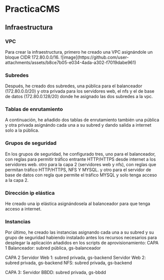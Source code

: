 # PracticaCMS

<h2>Infraestructura</h2>

<h3>VPC</h3>
Para crear la infraestructura, primero he creado una VPC asignándole un bloque CIDR 172.80.0.0/16.
![image](https://github.com/user-attachments/assets/b8ce7b05-e034-4ada-a302-f7019dabe961)

<h3>Subredes</h3>
Después, he creado dos subredes, una pública para el balanceador (172.80.0.0/20) y otra privada para los servidores web, el nfs y el de base de datos (172.80.0.128/20) donde he asignado las dos subredes a la vpc.

<h3>Tablas de enrutamiento</h3>
A continuación, he añadido dos tablas de enrutamiento también una pública y otra privada asignándo cada una a su subred y dando salida a internet solo a la pública.

<h3>Grupos de seguridad</h3>
En los grupos de seguridad, he configurado tres, 
uno para el balanceador, con reglas para permitir tráfico entrante HTTP/HTTPS desde internet a los servidores web.
otro para la capa 2 (servidores web y nfs), con reglas que permitan tráfico HTTP/HTTPS, NFS Y MYSQL.
y otro para el servidor de base de datos con regla que permite el tráfico MYSQL y solo tenga acceso a la capa 2.

<h3>Dirección ip elástica</h3>
He creado una ip elástica asignándosela al balanceador para que tenga acceso a internet.

<h3>Instancias</h3>
Por último, he creado las instancias asignando cada una a su subred y su grupo de seguridad habiendo instalado antes los recursos necesarios para desplegar la aplicación añadidos en los scripts de aprovisionamiento:
CAPA 1
Balanceador: subred pública, gs-balanceador 

CAPA 2
Servidor Web 1: subred privada, gs-backend
Servidor Web 2: subred privada, gs-backend
NFS: subred privada, gs-backend

CAPA 3:
Servidor BBDD: subred privada, gs-bbdd
